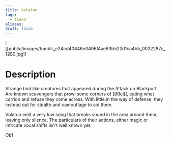 ```yaml
---
title: Volatun
tags:
  - fiend
aliases: 
draft: false
---
```

![[public/images/tumblr_e24cd40846e0496f4ae63b522d1ca4bb_0022287c_1280.jpg]]
# Description
Strange bird like creatures that appeared during the Attack on Blackport. Are known scavengers that prowl some corners of [[Klei]], eating what carrion and refuse they come across. With little in the way of defense, they instead opt for stealth and camouflage to aid them.

Volatun emit a very low song that breaks sound in the area around them, leaving only silence. The particulars of their actions, either magic or intricate vocal shifts isn't well known yet.

Ob1
